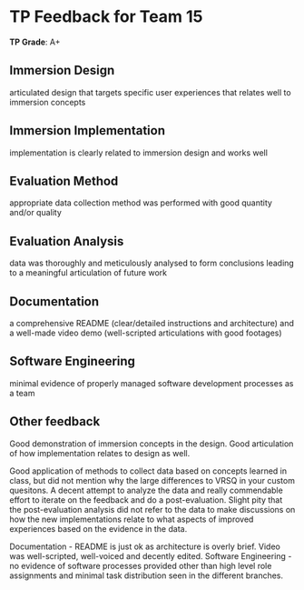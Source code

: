 # TP Feedback for Team 15
                                        
**TP Grade**: A+
                                        
## Immersion Design
articulated design that targets specific user experiences that relates well to immersion concepts
                                        
## Immersion Implementation
implementation is clearly related to immersion design and works well
                                        
## Evaluation Method
appropriate data collection method was performed with good quantity and/or quality
                                        
## Evaluation Analysis
data was thoroughly and meticulously analysed to form conclusions leading to a meaningful articulation of future work
                                        
## Documentation
a comprehensive README (clear/detailed instructions and architecture) and a well-made video demo (well-scripted articulations with good footages)
                                        
## Software Engineering
minimal evidence of properly managed software development processes as a team
                                        
## Other feedback
Good demonstration of immersion concepts in the design. Good articulation of how implementation relates to design as well.

Good application of methods to collect data based on concepts learned in class, but did not mention why the large differences to VRSQ in your custom quesitons. A decent attempt to analyze the data and really commendable effort to iterate on the feedback and do a post-evaluation. Slight pity that the post-evaluation analysis did not refer to the data to make discussions on how the new implementations relate to what aspects of improved experiences based on the evidence in the data.

Documentation - README is just ok as architecture is overly brief. Video was well-scripted, well-voiced and decently edited.
Software Engineering - no evidence of software processes provided other than high level role assignments and minimal task distribution seen in the different branches.
